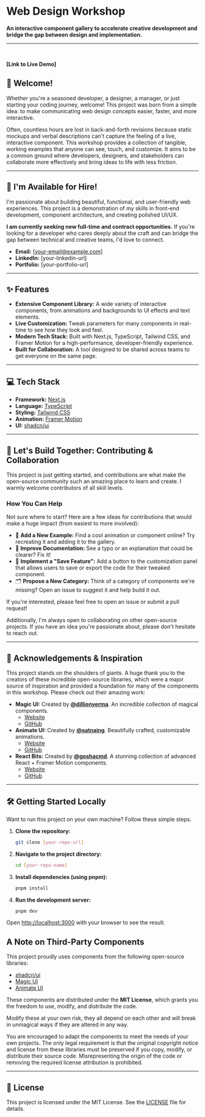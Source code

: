 # Web Design Workshop

**An interactive component gallery to accelerate creative development and bridge the gap between design and implementation.**

---

<br/>

**[Link to Live Demo]** <br/>

## 👋 Welcome!

Whether you're a seasoned developer, a designer, a manager, or just starting your coding journey, welcome! This project was born from a simple idea: to make communicating web design concepts easier, faster, and more interactive.

Often, countless hours are lost in back-and-forth revisions because static mockups and verbal descriptions can't capture the feeling of a live, interactive component. This workshop provides a collection of tangible, working examples that anyone can see, touch, and customize. It aims to be a common ground where developers, designers, and stakeholders can collaborate more effectively and bring ideas to life with less friction.

---

## 🚀 I'm Available for Hire!

I'm passionate about building beautiful, functional, and user-friendly web experiences. This project is a demonstration of my skills in front-end development, component architecture, and creating polished UI/UX.

**I am currently seeking new full-time and contract opportunities.** If you're looking for a developer who cares deeply about the craft and can bridge the gap between technical and creative teams, I'd love to connect.

-   **Email:** [your-email@example.com]
-   **LinkedIn:** [your-linkedin-url]
-   **Portfolio:** [your-portfolio-url]

---

## ✨ Features

-   **Extensive Component Library:** A wide variety of interactive components, from animations and backgrounds to UI effects and text elements.
-   **Live Customization:** Tweak parameters for many components in real-time to see how they look and feel.
-   **Modern Tech Stack:** Built with Next.js, TypeScript, Tailwind CSS, and Framer Motion for a high-performance, developer-friendly experience.
-   **Built for Collaboration:** A tool designed to be shared across teams to get everyone on the same page.

---

## 💻 Tech Stack

-   **Framework:** [Next.js](https://nextjs.org/)
-   **Language:** [TypeScript](https://www.typescriptlang.org/)
-   **Styling:** [Tailwind CSS](https://tailwindcss.com/)
-   **Animation:** [Framer Motion](https://www.framer.com/motion/)
-   **UI:** [shadcn/ui](https://ui.shadcn.com/)

---

## 🤝 Let's Build Together: Contributing & Collaboration

This project is just getting started, and contributions are what make the open-source community such an amazing place to learn and create. I warmly welcome contributors of all skill levels.

### How You Can Help

Not sure where to start? Here are a few ideas for contributions that would make a huge impact (from easiest to more involved):

-   🎨 **Add a New Example:** Find a cool animation or component online? Try recreating it and adding it to the gallery.
-   📝 **Improve Documentation:** See a typo or an explanation that could be clearer? Fix it!
-   💾 **Implement a "Save Feature":** Add a button to the customization panel that allows users to save or export the code for their tweaked component.
-   🗂️ **Propose a New Category:** Think of a category of components we're missing? Open an issue to suggest it and help build it out.

If you're interested, please feel free to open an issue or submit a pull request!

Additionally, I'm always open to collaborating on other open-source projects. If you have an idea you're passionate about, please don't hesitate to reach out.

---

## 🙏 Acknowledgements & Inspiration

This project stands on the shoulders of giants. A huge thank you to the creators of these incredible open-source libraries, which were a major source of inspiration and provided a foundation for many of the components in this workshop. Please check out their amazing work:

-   **Magic UI:** Created by **[@dillionverma](https://twitter.com/dillionverma)**. An incredible collection of magical components.
    -   [Website](https://magicui.design/)
    -   [GitHub](https://github.com/magicui/magicui)
-   **Animate UI:** Created by **[@satnaing](https://twitter.com/satnaing)**. Beautifully crafted, customizable animations.
    -   [Website](https://animate-ui.vercel.app/)
    -   [GitHub](https://github.com/satnaing/animate-ui)
-   **React Bits:** Created by **[@goshacmd](https://twitter.com/goshacmd)**. A stunning collection of advanced React + Framer Motion components.
    -   [Website](https://react-bits.com/)
    -   [GitHub](https://github.com/goshacmd/react-bits)

---

## 🛠️ Getting Started Locally

Want to run this project on your own machine? Follow these simple steps.

1.  **Clone the repository:**
    ```bash
    git clone [your-repo-url]
    ```
2.  **Navigate to the project directory:**
    ```bash
    cd [your-repo-name]
    ```
3.  **Install dependencies (using pnpm):**
    ```bash
    pnpm install
    ```
4.  **Run the development server:**
    ```bash
    pnpm dev
    ```

Open [http://localhost:3000](http://localhost:3000) with your browser to see the result.

## A Note on Third-Party Components

This project proudly uses components from the following open-source libraries:

-   [shadcn/ui](https://ui.shadcn.com/)
-   [Magic UI](https://magicui.design/)
-   [Animate UI](https://animate-ui.vercel.app/)

These components are distributed under the **MIT License**, which grants you the freedom to use, modify, and distribute the code.

Modify these at your own risk, they all depend on each other and will break in unmagical ways if they are altered in any way.

You are encouraged to adapt the components to meet the needs of your own projects. The only legal requirement is that the original copyright notice and license from these libraries must be preserved if you copy, modify, or distribute their source code. Misrepresenting the origin of the code or removing the required license attribution is prohibited.

---

## 📜 License

This project is licensed under the MIT License. See the [LICENSE](LICENSE) file for details.
